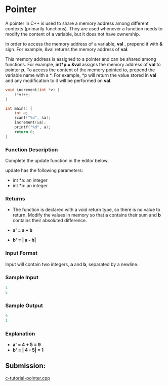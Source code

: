 # Pointer

A pointer in C++ is used to share a memory address among different contexts (primarily functions). They are used whenever a function needs to modify the content of a variable, but it does not have ownership.

In order to access the memory address of a variable, **val** , prepend it with **&** sign. For example, &val returns the memory address of **val**.

This memory address is assigned to a pointer and can be shared among functions. For example, **int*p = &val**  assigns the memory address of **val** to pointer **p**. To access the content of the memory pointed to, prepend the variable name with a *. For example, *p will return the value stored in **val** and any modification to it will be performed on **val**.

~~~c++
void increment(int *v) {
    (*v)++;
}

int main() {
    int a;
    scanf("%d", &a);
    increment(&a);
    printf("%d", a);
    return 0;
}  
~~~

### Function Description

Complete the update function in the editor below.

update has the following parameters:

- int *a: an integer
- int *b: an integer

### Returns

- The function is declared with a void return type, so there is no value to return. Modify the values in memory so that **a** contains their sum and **b** contains their absoluted difference.

- **a' = a + b**
- **b' = | a - b|**

### Input Format

Input will contain two integers, **a** and **b**, separated by a newline.

### Sample Input

~~~c++
4
5
~~~

### Sample Output

~~~c++
9
1
~~~

### Explanation

- **a' = 4 + 5 = 9**
- **b' = | 4 - 5| = 1**

## Submission:

[c-tutorial-pointer.cpp](https://github.com/danipishinin/HackerRank/blob/main/c++/c-tutorial-pointer.cpp)
